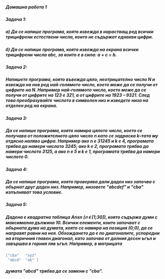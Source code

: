 ##### Домашна работа 1

##### Задача 1: 
##### а) Да се напише програма, която извежда в нарастващ ред всички трицифрени естествени числа, които не съдържат еднакви цифри.
##### б) Да се напише програма, която извежда на екрана всички трицифрени числа abc, за които е в сила: a + c = b. 

##### Задача 2: 
##### Напишете програма, която въвежда цяло, неотрицателно число N и извежда на нов ред най-голямото число, което може да се получи от цифрите на N. Например най-голямото число, което може да се получи от цифрите на 123 е 321, а от цифрите на 1923 – 9321. След това преобразувайте числото в символен низ и изведете низа на отделен ред на екрана. 

##### Задача 3:
##### Да се напише програма, която намира цялото число, което се получава от положителното цяло число n като се задраска k–тата му отдясно наляво цифра. Например ако n е 31245 и k е 4, програмата трябва да намери числото 3245; ако k е 2, програмата трябва да намери числото 3125, а ако n е 5 и k е 1, програмата трябва да намери числото 0. 

##### Задача 4:
##### Да се напише програма, която проверява дали даден низ започва с обърнат друг даден низ. Например, низовете "abcdef" и "cba" изпълняват това условие. 

##### Задача 5:
##### Дадена е квадратна таблица Anxn (𝑛 ∈ [1;30]), която съдържа думи с максимална дължина 10. Всички елементи, които започват с обърната дума на думата, която се намира на позиция (0;0), да се направят равни на нея. Обхождането да е по диагоналите, успоредни на вторичния главен диагонал, като започва от долния десен ъгъл и завършва в горния ляв ъгъл. Например, в матрицата 

```c++
["cba"   "xyz"
 "abcd"  "ab" ] 
```
##### думата "abcd" трябва да се замени с "cba".